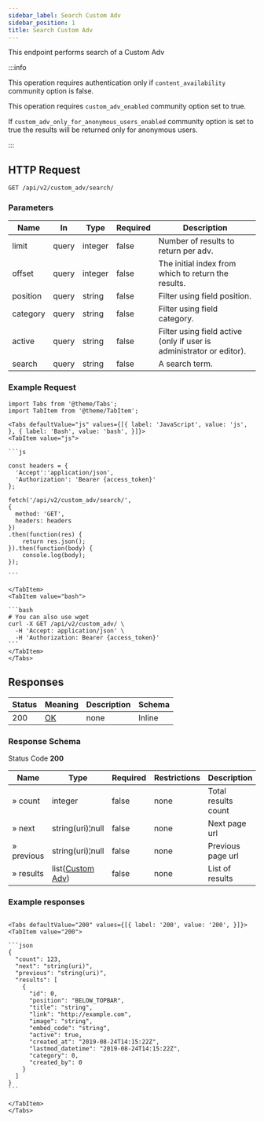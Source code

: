```yaml
---
sidebar_label: Search Custom Adv
sidebar_position: 1
title: Search Custom Adv
---
```


This endpoint performs search of a Custom Adv


:::info

This operation requires authentication only if `content_availability` community option is false.

This operation requires `custom_adv_enabled` community option set to true.

If `custom_adv_only_for_anonymous_users_enabled` community option is set to true the results will be returned only for anonymous users.

:::


## HTTP Request

`GET /api/v2/custom_adv/search/`

### Parameters

|Name|In|Type|Required|Description|
|---|---|---|---|---|
|limit|query|integer|false|Number of results to return per adv.|
|offset|query|integer|false|The initial index from which to return the results.|
|position|query|string|false|Filter using field position.|
|category|query|string|false|Filter using field category.|
|active|query|string|false|Filter using field active (only if user is administrator or editor).|
|search|query|string|false|A search term.|


### Example Request

````mdx-code-block
import Tabs from '@theme/Tabs';
import TabItem from '@theme/TabItem';

<Tabs defaultValue="js" values={[{ label: 'JavaScript', value: 'js', }, { label: 'Bash', value: 'bash', }]}>
<TabItem value="js">

```js

const headers = {
  'Accept':'application/json',
  'Authorization': 'Bearer {access_token}'
};

fetch('/api/v2/custom_adv/search/',
{
  method: 'GET',
  headers: headers
})
.then(function(res) {
    return res.json();
}).then(function(body) {
    console.log(body);
});

```

</TabItem>
<TabItem value="bash">

```bash
# You can also use wget
curl -X GET /api/v2/custom_adv/ \
  -H 'Accept: application/json' \
  -H 'Authorization: Bearer {access_token}'
```
</TabItem>
</Tabs>
````

## Responses

|Status|Meaning|Description|Schema|
|---|---|---|---|
|200|[OK](https://tools.ietf.org/html/rfc7231#section-6.3.1)|none|Inline|

### Response Schema

Status Code **200**

|Name|Type|Required|Restrictions|Description|
|---|---|---|---|---|
|» count|integer|false|none|Total results count|
|» next|string(uri)¦null|false|none|Next page url|
|» previous|string(uri)¦null|false|none|Previous page url|
|» results|list([Custom Adv](../schemas/custom_adv))|false|none|List of results|

### Example responses


````mdx-code-block

<Tabs defaultValue="200" values={[{ label: '200', value: '200', }]}>
<TabItem value="200">

```json
{
  "count": 123,
  "next": "string(uri)",
  "previous": "string(uri)",
  "results": [ 
    {
      "id": 0,
      "position": "BELOW_TOPBAR",
      "title": "string",
      "link": "http://example.com",
      "image": "string",
      "embed_code": "string",
      "active": true,
      "created_at": "2019-08-24T14:15:22Z",
      "lastmod_datetime": "2019-08-24T14:15:22Z",
      "category": 0,
      "created_by": 0
    }
  ]
}
```

</TabItem>
</Tabs>
````




